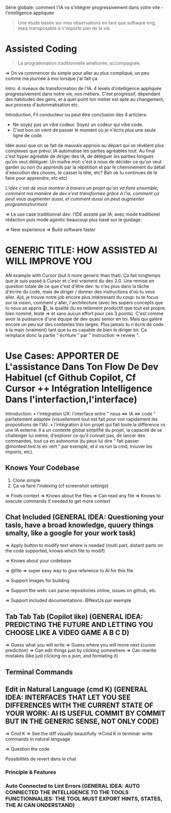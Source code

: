 Série globale: comment l'IA va s'intégrer progressivement dans votre vite - l'intelligence appliquée

> Une étude basée sur mes observations en tant que software eng, mais transposable à n'importe pan de la vie.

# Assisted Coding

> La programmation traditionnelle améliorée, accompagnée.

=> On va commencer du simple pour aller au plus compliqué, un peu comme ma journée à moi lorsque j'ai fait ça.

Intro: 4 niveaux de transformation de l'IA. 4 levels d'intelligence appliquée progressivement dans notre vie, nos métiers. C'est progressif, dépendant des habitudes des gens, et à quel point ton métier est apte au changement, aux process d'autonmatisation etc.

Introduction, Fil conducteur ou peut être conclusion des 4 articlers:
- Ne soyez pas un vibe codeur. Soyez un codeur qui vibe code.
- C'est bon on vient de passer le moment où je n'écris plus une seule ligne de code.

Idée aussi que on se fait de mauvais appriois au départ qui se révèlent plus complexes que prévu: IA automatise les parties agréables tout. Au final c'est hyper agréable de diriger des IA, de déléguer les parties longues qu'on veut déléguer.
Un maitre mot: c'est à nous de décider ce qu'on veut garder ou non (tu apprends par la répétition et par le cheminement du détail d'eéxcution des choses, te casser la tête, etc? Bah ok tu continues de le faire pour apprendre, etc etc)

_L'idée c'est de vous montrer à travers un projet qu'on va faire ensemble, comment ma manière de dev s'est transformée grâce à l'ia, comment ça peut vous augmenter aussi, et comment aussi on peut augmenter programmztivrment_

=> Le use case traditionnel dev: l'IDE assisté par IA; avec mode traditionel rédaction puis mode agentic beaucoup plus basé sur le guidage.

=> New experience
=> Build software faster
 

# GENERIC TITLE: HOW ASSISTED AI WILL IMPROVE YOU

AN example with Cursor (but it more generic than that): Ça fait longtemps que je suis passé à Cursor et c'est vraiment du dev 2.0. Une remise en question totale de ce que c'est d'être dev: tu n'es plus dans la tâche d'écrire du code, mais de diriger / donner des instructions d'où tu veux aller. Ajd, je trouve notre job encore plus intéressant du coup: tu te focus sur ta vision, comment y aller, l'architecture (avec les supers concepts que tu nous as appris 🙂), la qualité (tu es tellement productif que tout est propre, bien nommé, testé => et sans aucun effort pour ces 3 points).
C'est comme avoir la puissance d'une équipe de dev quasi senior en toi. Mais qui galère encore un peu sur des contextes très larges. Plus jamais tu n'écris de code à la main (vraiment) tant que tu es capable de bien le diriger toi. Ça remplace donc la partie " écriture " par " instruction => review ".

# Use Cases: APPORTER DE L'assistance Dans Ton Flow De Dev Habituel (cf Github Copilot, Cf Cursor ++ Intégration Intelligence Dans l'interfaction,l'interface)

Introduction:
•⁠ ⁠l'intégration UX: l'interface entre " nous <=> IA <=> code " parfaitement adaptée (visuellement tout est fait pour voir rapidement les propositions de l'IA).
•⁠ ⁠l'intégration à ton projet qui fait toute la différence vs une IA externe: Il a un contexte global simplifié du projet, la capacité de se challenger lui même, d'explorer ce qu'il connait pas, de lancer des commandes, tout ça en autonomie (tu peux lui dire " fait passer @montest.test.ts en vert " par exemple, et il va run la cmd, trouver les imports, etc).

## Knows Your Codebase

1. Clone simple
2. Ça va faire l'indexing (cf screenshot settings)

=> Finds context
=> Knows about the files
=> Can read any file
=> Knows to execute commands if needed to get more context

## Chat Included (GENERAL IDEA: Questioning your tasls, have a broad knowledge, quuery things smalty, like a google for your work task)

=> Apply button to modify text where is needed (multi part, distant parts on the code supported, knows which file to modif)

=> Knows about your codebase

=> @file => super easy way to give reference to AI for this file

=> Support images for building

=> Support the web: can parse repositories online, issues on github, etc

=> Support included documentations. @NextJs par exemple

## Tab Tab Tab (Copilot like) (GENERAL IDEA: PREDICTING THE FUTURE AND LETTING YOU CHOOSE LIKE A VIDEO GAME A B C D)

=> Guess what you will write
=> Guess where you will move next (cursor prediction)
=> Can edit things just by clicking somewhere
=> Can rewrite mistakes (like just clicking on a json, and formating it)
## Terminal Commands

## Edit in Natural Language (cmd K) (GENERAL IDEA: INTERFACES THAT LET YOU SEE DIFFERENCES WITH THE CURRENT STATE OF YOUR WORK: AI IS USEFUL COMMIT BY COMMIT BUT IN THE GENERIC SENSE, NOT ONLY CODE)

=> Cmd K
=> See the diff visually beautifully
=>Cmd K in terminal: write commands in natural language

=> Question the code

Possibilités de revert dans le chat

### Principle & Features

### Auto Connected to Lint Errors (GENERAL IDEA: AUTO CONNECTED THE INTELLIGENCE TO THE TOOLS FUNCTIONNALIES: THE TOOL MUST EXPORT HINTS, STATES, THE AI CAN UNDERSTAND)




